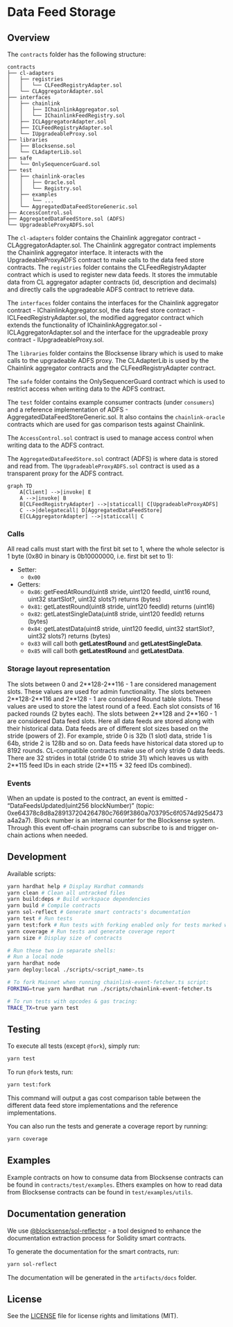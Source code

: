 # Data Feed Storage

## Overview

The `contracts` folder has the following structure:

```text
contracts
├── cl-adapters
│   ├── registries
│   │   └── CLFeedRegistryAdapter.sol
│   └── CLAggregatorAdapter.sol
├── interfaces
│   ├── chainlink
│   │   ├── IChainlinkAggregator.sol
│   │   └── IChainlinkFeedRegistry.sol
│   ├── ICLAggregatorAdapter.sol
│   ├── ICLFeedRegistryAdapter.sol
│   └── IUpgradeableProxy.sol
├── libraries
│   ├── Blocksense.sol
│   └── CLAdapterLib.sol
├── safe
│   └── OnlySequencerGuard.sol
├── test
│   ├── chainlink-oracles
│   │   ├── Oracle.sol
│   │   └── Registry.sol
│   ├── examples
│   │   └── ...
│   └── AggregatedDataFeedStoreGeneric.sol
├── AccessControl.sol
├── AggregatedDataFeedStore.sol (ADFS)
└── UpgradeableProxyADFS.sol
```

The `cl-adapters` folder contains the Chainlink aggregator contract - CLAggregatorAdapter.sol. The Chainlink aggregator contract implements the Chainlink aggregator interface. It interacts with the UpgradeableProxyADFS contract to make calls to the data feed store contracts. The `registries` folder contains the CLFeedRegistryAdapter contract which is used to register new data feeds. It stores the immutable data from CL aggregator adapter contracts (id, description and decimals) and directly calls the upgradeable ADFS contract to retrieve data.

The `interfaces` folder contains the interfaces for the Chainlink aggregator contract - IChainlinkAggregator.sol, the data feed store contract - ICLFeedRegistryAdapter.sol, the modified aggregator contract which extends the functionality of IChainlinkAggregator.sol - ICLAggregatorAdapter.sol and the interface for the upgradeable proxy contract - IUpgradeableProxy.sol.

The `libraries` folder contains the Blocksense library which is used to make calls to the upgradeable ADFS proxy. The CLAdapterLib is used by the Chainlink aggregator contracts and the CLFeedRegistryAdapter contract.

The `safe` folder contains the OnlySequencerGuard contract which is used to restrict access when writing data to the ADFS contract.

The `test` folder contains example consumer contracts (under `consumers`) and a reference implementation of ADFS - AggregatedDataFeedStoreGeneric.sol. It also contains the `chainlink-oracle` contracts which are used for gas comparison tests against Chainlink.

The `AccessControl.sol` contract is used to manage access control when writing data to the ADFS contract.

The `AggregatedDataFeedStore.sol` contract (ADFS) is where data is stored and read from. The `UpgradeableProxyADFS.sol` contract is used as a transparent proxy for the ADFS contract.

```mermaid
graph TD
    A[Client] -->|invoke| E
    A -->|invoke| B
    B[CLFeedRegistryAdapter] -->|staticcall| C[UpgradeableProxyADFS]
    C -->|delegatecall| D[AggregatedDataFeedStore]
    E[CLAggregatorAdapter] -->|staticcall| C
```

### Calls

All read calls must start with the first bit set to 1, where the whole selector is 1 byte (0x80 in binary is 0b10000000, i.e. first bit set to 1):

- Setter:
  - `0x00`
- Getters:
  - `0x86`: getFeedAtRound(uint8 stride, uint120 feedId, uint16 round, uint32 startSlot?, uint32 slots?) returns (bytes)
  - `0x81`: getLatestRound(uint8 stride, uint120 feedId) returns (uint16)
  - `0x82`: getLatestSingleData(uint8 stride, uint120 feedId) returns (bytes)
  - `0x84`: getLatestData(uint8 stride, uint120 feedId, uint32 startSlot?, uint32 slots?) returns (bytes)
  - `0x83` will call both **getLatestRound** and **getLatestSingleData**.
  - `0x85` will call both **getLatestRound** and **getLatestData**.

### Storage layout representation

The slots between 0 and 2\*\*128-2\*\*116 - 1 are considered management slots. These values are used for admin functionality.
The slots between 2\*\*128-2\*\*116 and 2\*\*128 - 1 are considered Round table slots. These values are used to store the latest round of a feed. Each slot consists of 16 packed rounds (2 bytes each).
The slots between 2\*\*128 and 2\*\*160 - 1 are considered Data feed slots. Here all data feeds are stored along with their historical data. Data feeds are of different slot sizes based on the stride (powers of 2). For example, stride 0 is 32b (1 slot) data, stride 1 is 64b, stride 2 is 128b and so on. Data feeds have historical data stored up to 8192 rounds. CL-compatible contracts make use of only stride 0 data feeds. There are 32 strides in total (stride 0 to stride 31) which leaves us with 2\*\*115 feed IDs in each stride (2\*\*115 \* 32 feed IDs combined).

### Events

When an update is posted to the contract, an event is emitted - “DataFeedsUpdated(uint256 blockNumber)” (topic: 0xe64378c8d8a289137204264780c7669f3860a703795c6f0574d925d473a4a2a7). Block number is an internal counter for the Blocksense system. Through this event off-chain programs can subscribe to is and trigger on-chain actions when needed.

## Development

Available scripts:

```sh
yarn hardhat help # Display Hardhat commands
yarn clean # Clean all untracked files
yarn build:deps # Build workspace dependencies
yarn build # Compile contracts
yarn sol-reflect # Generate smart contracts's documentation
yarn test # Run tests
yarn test:fork # Run tests with forking enabled only for tests marked with `@fork` in the description
yarn coverage # Run tests and generate coverage report
yarn size # Display size of contracts

# Run these two in separate shells:
# Run a local node
yarn hardhat node
yarn deploy:local ./scripts/<script_name>.ts

# To fork Mainnet when running chainlink-event-fetcher.ts script:
FORKING=true yarn hardhat run ./scripts/chainlink-event-fetcher.ts

# To run tests with opcodes & gas tracing:
TRACE_TX=true yarn test
```

## Testing

To execute all tests (except `@fork`), simply run:

```sh
yarn test
```

To run `@fork` tests, run:

```sh
yarn test:fork
```

This command will output a gas cost comparison table between the different data feed store implementations and the reference implementations.

You can also run the tests and generate a coverage report by running:

```sh
yarn coverage
```

## Examples

Example contracts on how to consume data from Blocksense contracts can be found in `contracts/test/examples`.
Ethers examples on how to read data from Blocksense contracts can be found in `test/examples/utils`.

## Documentation generation

We use [@blocksense/sol-reflector](../../libs/sol-reflector/README.md) - a tool designed to enhance the documentation extraction process for Solidity smart contracts.

To generate the documentation for the smart contracts, run:

```sh
yarn sol-reflect
```

The documentation will be generated in the `artifacts/docs` folder.

## License

See the [LICENSE](LICENSE.md) file for license rights and limitations (MIT).
